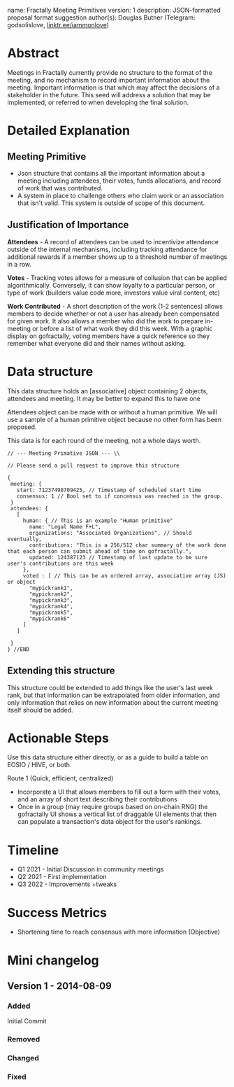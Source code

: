 name: Fractally Meeting Primitives 
version: 1
description: JSON-formatted proposal format suggestion
author(s): Douglas Butner (Telegram: godsolislove, [linktr.ee/iammonlove](https://linktr.ee/iammonlove))


# Abstract

Meetings in Fractally currently provide no structure to the format of the meeting, and no mechanism to record important information about the meeting. Important information is that which may affect the decisions of a stakeholder in the future. This seed will address a solution that may be implemented, or referred to when developing the final solution. 

# Detailed Explanation

## Meeting Primitive 
- Json structure that contains all the important information about a meeting including attendees, their votes, funds allocations, and record of work that was contributed. 
- A system in place to challenge others who claim work or an association that isn't valid. This system is outside of scope of this document.

## Justification of Importance 

**Attendees** - A record of attendees can be used to incentivize attendance outside of the internal mechanisms, including tracking attendance for additional rewards if a member shows up to a threshold number of meetings in a row. 

**Votes** - Tracking votes allows for a measure of collusion that can be applied algorithmically. Conversely, it can show loyalty to a particular person, or type of work (builders value code more, investors value viral content, etc)

**Work Contributed** - A short description of the work (1-2 sentences) allows members to decide whether or not a user has already been compensated for given work. It also allows a member who did the work to prepare in-meeting or before a list of what work they did this week. With a graphic display on gofractally, voting members have a quick reference so they remember what everyone did and their names without asking.


# Data structure 

This data structure holds an [associative] object containing 2 objects, attendees and meeting. It may be better to expand this to have one

Attendees object can be made with or without a human primitive. We will use a sample of a human primitive object because no other form has been proposed. 
 
 This data is for each round of the meeting, not a whole days worth. 
 
 ```
// --- Meeting Primative JSON --- \\

// Please send a pull request to improve this structure

{
  meeting: {
    start: 71237498709425, // Timestamp of scheduled start time
    consensus: 1 // Bool set to if concensus was reached in the group. 
  }
  attendees: {
    [
      human: { // This is an example "Human primitive"
        name: "Legal Name F+L",
        organizations: "Associated Organizations", // Should eventually,
        contributions: "This is a 256/512 char summary of the work done that each person can submit ahead of time on gofractally.",
        updated: 124387123 // Timestamp of last update to be sure user's contributions are this week
      }, 
      voted : [ // This can be an ordered array, associative array (JS) or object
        "mypickrank1",
        "mypickrank2",
        "mypickrank3",
        "mypickrank4",
        "mypickrank5",
        "mypickrank6"
      ]
    ]

  }
} //END 
```

## Extending this structure

This structure could be extended to add things like the user's last week rank, but that information can be extrapolated from older information, and only information that relies on new information about the current meeting itself should be added.

# Actionable Steps

Use this data structure either directly, or as a guide to build a table on EOSIO / HIVE, or both.

Route 1 (Quick, efficient, centralized)
- Incorporate a UI that allows members to fill out a form with their votes, and an array of short text describing their contributions
- Once in a group (may require groups based on on-chain RNG) the gofractally UI shows a vertical list of draggable UI elements that then can populate a transaction's data object for the user's rankings. 


# Timeline

- Q1 2021 - Initial Discussion in community meetings
- Q2 2021 - First implementation 
- Q3 2022 - Improvements +tweaks

# Success Metrics

- Shortening time to reach consensus with more information (Objective)



# Mini changelog

## Version 1 - 2014-08-09
### Added 
Initial Commit
### Removed 
### Changed
### Fixed
